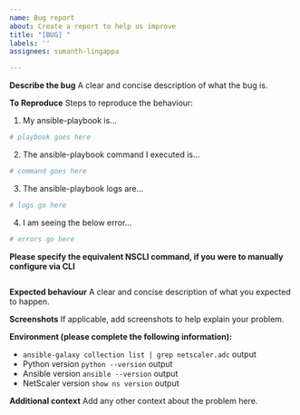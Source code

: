 ```yaml
---
name: Bug report
about: Create a report to help us improve
title: "[BUG] "
labels: ''
assignees: sumanth-lingappa

---
```


**Describe the bug**
A clear and concise description of what the bug is.

**To Reproduce**
Steps to reproduce the behaviour:
1. My ansible-playbook is...
```yaml
# playbook goes here
```

2. The ansible-playbook command I executed is...
```bash
# command goes here
```

3. The ansible-playbook logs are...
```bash
# logs go here
```

4. I am seeing the below error...
```bash
# errors go here
```

**Please specify the equivalent NSCLI command, if you were to manually configure via CLI**
```bash
```

**Expected behaviour**
A clear and concise description of what you expected to happen.

**Screenshots**
If applicable, add screenshots to help explain your problem.

**Environment (please complete the following information):**
 - `ansible-galaxy collection list | grep netscaler.adc` output
 - Python version `python --version` output
 - Ansible version `ansible --version` output
 - NetScaler version `show ns version` output


**Additional context**
Add any other context about the problem here.

